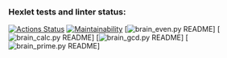 ### Hexlet tests and linter status:
[![Actions Status](https://github.com/FillEvans/python-project-49/workflows/hexlet-check/badge.svg)](https://github.com/FillEvans/python-project-49/actions)
[![Maintainability](https://api.codeclimate.com/v1/badges/fe0ecd00b775309f6b76/maintainability)](https://codeclimate.com/github/FillEvans/python-project-49/maintainability)
[![brain_even.py README](https://asciinema.org/a/FSG0qqtTbeZyXlRrs2nYRn3Mq)]
[![brain_calc.py README](https://asciinema.org/a/YncF11rQ1YS5O7IylhRe3VMMu)]
[![brain_gcd.py README](https://asciinema.org/a/9YniWwAnQZWvZxxtYLigL2Xc5)]
[![brain_prime.py README](https://asciinema.org/a/7g91Bj8LVubcJr1GhYgjPc0hp)]